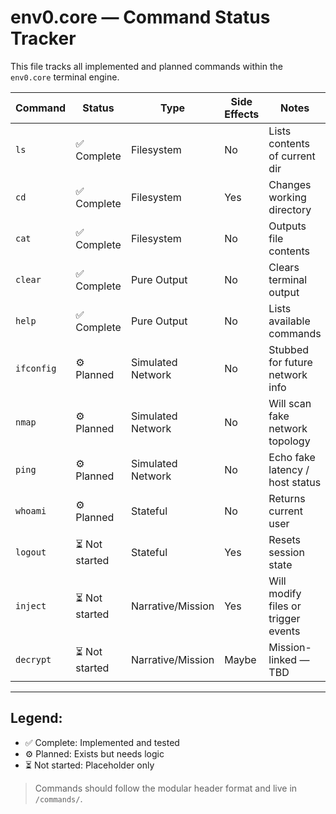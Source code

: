 # env0.core — Command Status Tracker

This file tracks all implemented and planned commands within the `env0.core` terminal engine.

| Command     | Status       | Type                 | Side Effects | Notes |
|-------------|--------------|----------------------|--------------|-------|
| `ls`        | ✅ Complete  | Filesystem           | No           | Lists contents of current dir |
| `cd`        | ✅ Complete  | Filesystem           | Yes          | Changes working directory |
| `cat`       | ✅ Complete  | Filesystem           | No           | Outputs file contents |
| `clear`     | ✅ Complete  | Pure Output          | No           | Clears terminal output |
| `help`      | ✅ Complete  | Pure Output          | No           | Lists available commands |
| `ifconfig`  | ⚙️ Planned   | Simulated Network    | No           | Stubbed for future network info |
| `nmap`      | ⚙️ Planned   | Simulated Network    | No           | Will scan fake network topology |
| `ping`      | ⚙️ Planned   | Simulated Network    | No           | Echo fake latency / host status |
| `whoami`    | ⚙️ Planned   | Stateful             | No           | Returns current user |
| `logout`    | ⏳ Not started | Stateful            | Yes          | Resets session state |
| `inject`    | ⏳ Not started | Narrative/Mission   | Yes          | Will modify files or trigger events |
| `decrypt`   | ⏳ Not started | Narrative/Mission   | Maybe        | Mission-linked — TBD |

---

## Legend:
- ✅ Complete: Implemented and tested
- ⚙️ Planned: Exists but needs logic
- ⏳ Not started: Placeholder only

> Commands should follow the modular header format and live in `/commands/`.
